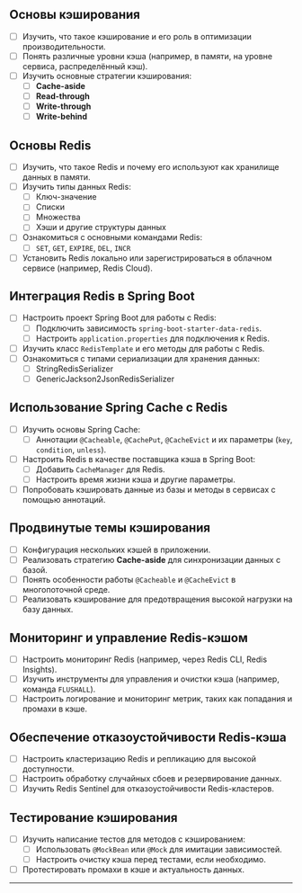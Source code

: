 
## Основы кэширования
- [ ] Изучить, что такое кэширование и его роль в оптимизации производительности.
- [ ] Понять различные уровни кэша (например, в памяти, на уровне сервиса, распределённый кэш).
- [ ] Изучить основные стратегии кэширования:
  - [ ] **Cache-aside**
  - [ ] **Read-through**
  - [ ] **Write-through**
  - [ ] **Write-behind**

## Основы Redis
- [ ] Изучить, что такое Redis и почему его используют как хранилище данных в памяти.
- [ ] Изучить типы данных Redis:
  - [ ] Ключ-значение
  - [ ] Списки
  - [ ] Множества
  - [ ] Хэши и другие структуры данных
- [ ] Ознакомиться с основными командами Redis:
  - [ ] `SET`, `GET`, `EXPIRE`, `DEL`, `INCR`
- [ ] Установить Redis локально или зарегистрироваться в облачном сервисе (например, Redis Cloud).

## Интеграция Redis в Spring Boot
- [ ] Настроить проект Spring Boot для работы с Redis:
  - [ ] Подключить зависимость `spring-boot-starter-data-redis`.
  - [ ] Настроить `application.properties` для подключения к Redis.
- [ ] Изучить класс `RedisTemplate` и его методы для работы с Redis.
- [ ] Ознакомиться с типами сериализации для хранения данных:
  - [ ] StringRedisSerializer
  - [ ] GenericJackson2JsonRedisSerializer

## Использование Spring Cache с Redis
- [ ] Изучить основы Spring Cache:
  - [ ] Аннотации `@Cacheable`, `@CachePut`, `@CacheEvict` и их параметры (`key`, `condition`, `unless`).
- [ ] Настроить Redis в качестве поставщика кэша в Spring Boot:
  - [ ] Добавить `CacheManager` для Redis.
  - [ ] Настроить время жизни кэша и другие параметры.
- [ ] Попробовать кэшировать данные из базы и методы в сервисах с помощью аннотаций.

## Продвинутые темы кэширования
- [ ] Конфигурация нескольких кэшей в приложении.
- [ ] Реализовать стратегию **Cache-aside** для синхронизации данных с базой.
- [ ] Понять особенности работы `@Cacheable` и `@CacheEvict` в многопоточной среде.
- [ ] Реализовать кэширование для предотвращения высокой нагрузки на базу данных.

## Мониторинг и управление Redis-кэшом
- [ ] Настроить мониторинг Redis (например, через Redis CLI, Redis Insights).
- [ ] Изучить инструменты для управления и очистки кэша (например, команда `FLUSHALL`).
- [ ] Настроить логирование и мониторинг метрик, таких как попадания и промахи в кэше.

## Обеспечение отказоустойчивости Redis-кэша
- [ ] Настроить кластеризацию Redis и репликацию для высокой доступности.
- [ ] Настроить обработку случайных сбоев и резервирование данных.
- [ ] Изучить Redis Sentinel для отказоустойчивости Redis-кластеров.

## Тестирование кэширования
- [ ] Изучить написание тестов для методов с кэшированием:
  - [ ] Использовать `@MockBean` или `@Mock` для имитации зависимостей.
  - [ ] Настроить очистку кэша перед тестами, если необходимо.
- [ ] Протестировать промахи в кэше и актуальность данных.

---